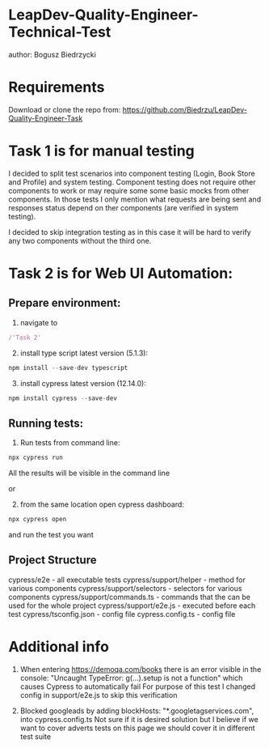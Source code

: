 # LeapDev-Quality-Engineer-Technical-Test
author: Bogusz Biedrzycki

# Requirements
Download or clone the repo from:
https://github.com/Biedrzu/LeapDev-Quality-Engineer-Task

# Task 1 is for manual testing
I decided to split test scenarios into component testing (Login, Book Store and Profile) and system testing.
Component testing does not  require other components to work or may require some some basic mocks from other components.
In those tests I only mention what requests are being sent and responses status depend on ther components (are verified in system testing).

I decided to skip integration testing as in this case it will be hard to verify any two components without the third one.

# Task 2 is for Web UI Automation:
## Prepare environment:
1) navigate to 
```javascript
/'Task 2'
```
2) install type script latest version (5.1.3):
```javascript
npm install --save-dev typescript
```

3) install cypress latest version (12.14.0):
```javascript
npm install cypress --save-dev
```

## Running tests:
1) Run tests from command line:
```javascript
npx cypress run
```
All the results will be visible in the command line

or

2) from the same location open cypress dashboard:
```javascript
npx cypress open
```
and run the test you want


## Project Structure
cypress/e2e - all executable tests
cypress/support/helper - method for various components
cypress/support/selectors - selectors for various components
cypress/support/commands.ts - commands that the can be used for the whole project
cypress/support/e2e.js - executed before each test
cypress/tsconfig.json - config file
cypress.config.ts - config file


# Additional info
1. When entering https://demoqa.com/books there is an error visible in the console: 
"Uncaught TypeError: g(...).setup is not a function" which causes Cypress to automatically fail
For purpose of this test I changed config in support/e2e.js to skip this verification

2. Blocked googleads by adding blockHosts: "*.googletagservices.com", into cypress.config.ts
Not sure if it is desired solution but I believe if we want to cover adverts tests on this page
we should cover it in different test suite


